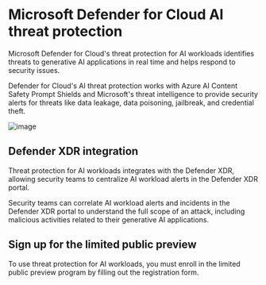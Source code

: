 # Microsoft Defender for Cloud AI threat protection

Microsoft Defender for Cloud's threat protection for AI workloads identifies threats to generative AI applications in real time and helps respond to security issues.

Defender for Cloud's AI threat protection works with Azure AI Content Safety Prompt Shields and Microsoft's threat intelligence to provide security alerts for threats like data leakage, data poisoning, jailbreak, and credential theft.

![image](https://github.com/user-attachments/assets/32a545ea-5e9f-4222-bb77-7ef19707dff2)

## Defender XDR integration

Threat protection for AI workloads integrates with the Defender XDR, allowing security teams to centralize AI workload alerts in the Defender XDR portal.

Security teams can correlate AI workload alerts and incidents in the Defender XDR portal to understand the full scope of an attack, including malicious activities related to their generative AI applications.

## Sign up for the limited public preview

To use threat protection for AI workloads, you must enroll in the limited public preview program by filling out the registration form.

